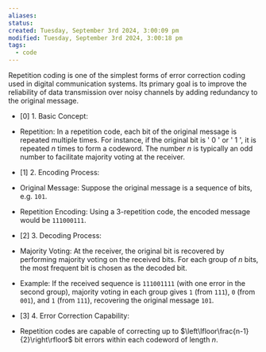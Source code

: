 ```yaml
---
aliases: 
status: 
created: Tuesday, September 3rd 2024, 3:00:09 pm
modified: Tuesday, September 3rd 2024, 3:00:18 pm
tags:
  - code
---
```

Repetition coding is one of the simplest forms of error correction coding used in digital communication systems. Its primary goal is to improve the reliability of data transmission over noisy channels by adding redundancy to the original message.

- [0] 1. Basic Concept:
- Repetition: In a repetition code, each bit of the original message is repeated multiple times. For instance, if the original bit is ' 0 ' or ' 1 ', it is repeated $n$ times to form a codeword. The number $n$ is typically an odd number to facilitate majority voting at the receiver.

- [1] 2. Encoding Process:
- Original Message: Suppose the original message is a sequence of bits, e.g. `101`.
- Repetition Encoding: Using a 3-repetition code, the encoded message would be `111000111`.

- [2] 3. Decoding Process:
- Majority Voting: At the receiver, the original bit is recovered by performing majority voting on the received bits. For each group of $n$ bits, the most frequent bit is chosen as the decoded bit.
- Example: If the received sequence is `111001111` (with one error in the second group), majority voting in each group gives `1` (from `111`), `0` (from `001`), and `1` (from `111`), recovering the original message ` 101 `.

- [3] 4. Error Correction Capability:
- Repetition codes are capable of correcting up to $\left\lfloor\frac{n-1}{2}\right\rfloor$ bit errors within each codeword of length $n$.